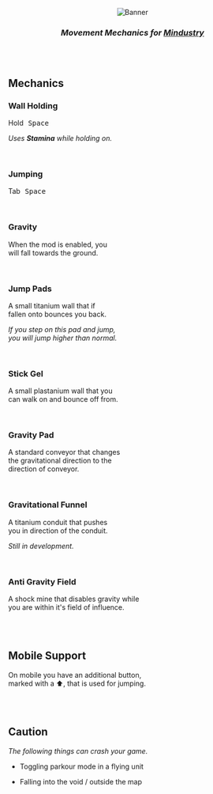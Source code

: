 
<div align = center>

![Banner]

### *Movement Mechanics for [Mindustry]*

<br>
<br>

</div>


## Mechanics

### Wall Holding

Hold  <kbd>Space</kbd>

*Uses **Stamina** while holding on.*

<br>

### Jumping

Tab  <kbd>Space</kbd>

<br>

### Gravity

When the mod is enabled, you <br>
will fall towards the ground.

<br>

### Jump Pads

A small titanium wall that if <br>
fallen onto bounces you back.

*If you step on this pad and jump,* <br>
*you will jump higher than normal.*

<br>

### Stick Gel

A small plastanium wall that you <br>
can walk on and bounce off from.

<br>

### Gravity Pad

A standard conveyor that changes <br>
the gravitational direction to the <br>
direction of conveyor.

<br>

### Gravitational Funnel

A titanium conduit that pushes <br>
you in direction of the conduit.

*Still in development.*

<br>

### Anti Gravity Field

A shock mine that disables gravity while <br>
you are within it's field of influence.

<br>
<br>

## Mobile Support

On mobile you have an additional button, <br>
marked with a ⬆, that is used for jumping.

<br>
<br>

## Caution

*The following things can crash your game.*

- Toggling parkour mode in a flying unit

- Falling into the void / outside the map

<br>


<!----------------------------------------------------------------------------->

[Banner]: https://user-images.githubusercontent.com/71168720/165684565-b8f76a46-07a1-432c-b211-87536cf64f60.png
[Mindustry]: https://mindustrygame.github.io/